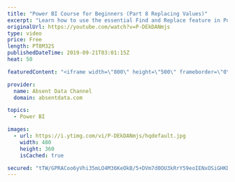 ```yaml
---
title: "Power BI Course for Beginners (Part 8 Replacing Values)"
excerpt: "Learn how to use the essential Find and Replace feature in Power BI."
originalUrl: https://youtube.com/watch?v=P-DEkDANmjs
type: video
price: Free
length: PT8M32S
publishedDateTime: 2019-09-21T03:01:15Z
heat: 50

featuredContent: "<iframe width=\"800\" height=\"500\" frameborder=\"0\" src=\"https://www.youtube.com/embed/P-DEkDANmjs\" allow=\"accelerometer; autoplay; encrypted-media; gyroscope; picture-in-picture\" allowfullscreen></iframe>"

provider:
  name: Absent Data Channel
  domain: absentdata.com

topics:
  - Power BI

images:
  - url: https://i.ytimg.com/vi/P-DEkDANmjs/hqdefault.jpg
    width: 480
    height: 360
    isCached: true

secured: "tTW/GPRACoo6yVhi35mLO4M36KeOkB/5+DVm7d0OU3kRrY59eoIENxOSiGHKDTItXc2gs10sAGcuHERNFs+qCWpTMlqH0pxTiU/Owt6MyG2Da1TsqIGkVjdIfBOOzKDZGaYIyXegwzCXNpo4S2V/FwCUbH2AYhlKsCAD/GC8FpNGjiIQnF95bZqTcuq3WUV8O7hdZgXfoBs+1mXYXdDVWwMa6xzqCPnvW150uXOp4NgYfEeUVUsikmvhp7lfQEUE+WNWBTmadkvj28nVzTd11wwSTxsPReJhnYNZ18m3frhflulUIV/Z+2f/LJjhqhdGQ351wOf0ax+yyZuMJ6Lci59epPKn47kvIfNv0mjPnI3yx0mM2cMULJ6K4f1LRHBP6x2C7HFTVYBYyO/CsNjw9zlju2RoghI8LeDC9v7M4EA=;gng4Fc/HD5DuwiOVD9rauA=="
---
```


